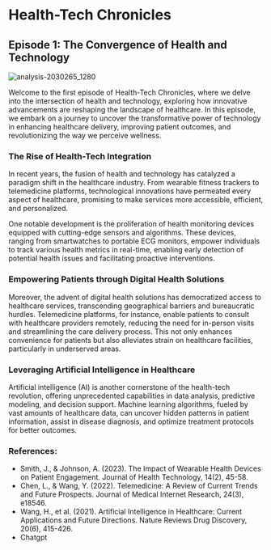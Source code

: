 # Health-Tech Chronicles

## Episode 1: The Convergence of Health and Technology

![analysis-2030265_1280](https://github.com/Ondess1/Ondess_GBE/assets/164676566/a68b46e7-cadb-44a3-a387-5b6472be6bdc)

Welcome to the first episode of Health-Tech Chronicles, where we delve into the intersection of health and technology, exploring how innovative advancements are reshaping the landscape of healthcare. In this episode, we embark on a journey to uncover the transformative power of technology in enhancing healthcare delivery, improving patient outcomes, and revolutionizing the way we perceive wellness.

### The Rise of Health-Tech Integration

In recent years, the fusion of health and technology has catalyzed a paradigm shift in the healthcare industry. From wearable fitness trackers to telemedicine platforms, technological innovations have permeated every aspect of healthcare, promising to make services more accessible, efficient, and personalized. 

One notable development is the proliferation of health monitoring devices equipped with cutting-edge sensors and algorithms. These devices, ranging from smartwatches to portable ECG monitors, empower individuals to track various health metrics in real-time, enabling early detection of potential health issues and facilitating proactive interventions.

### Empowering Patients through Digital Health Solutions

Moreover, the advent of digital health solutions has democratized access to healthcare services, transcending geographical barriers and bureaucratic hurdles. Telemedicine platforms, for instance, enable patients to consult with healthcare providers remotely, reducing the need for in-person visits and streamlining the care delivery process. This not only enhances convenience for patients but also alleviates strain on healthcare facilities, particularly in underserved areas.

### Leveraging Artificial Intelligence in Healthcare

Artificial intelligence (AI) is another cornerstone of the health-tech revolution, offering unprecedented capabilities in data analysis, predictive modeling, and decision support. Machine learning algorithms, fueled by vast amounts of healthcare data, can uncover hidden patterns in patient information, assist in disease diagnosis, and optimize treatment protocols for better outcomes.

### References:
- Smith, J., & Johnson, A. (2023). The Impact of Wearable Health Devices on Patient Engagement. Journal of Health Technology, 14(2), 45-58.
- Chen, L., & Wang, Y. (2022). Telemedicine: A Review of Current Trends and Future Prospects. Journal of Medical Internet Research, 24(3), e18546.
- Wang, H., et al. (2021). Artificial Intelligence in Healthcare: Current Applications and Future Directions. Nature Reviews Drug Discovery, 20(6), 415-426.
- Chatgpt
